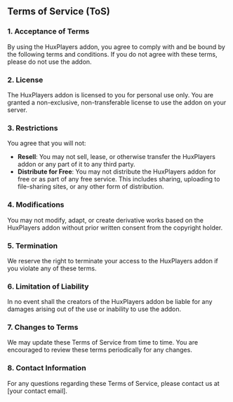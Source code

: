 ## Terms of Service (ToS)

### 1. Acceptance of Terms
By using the HuxPlayers addon, you agree to comply with and be bound by the following terms and conditions. If you do not agree with these terms, please do not use the addon.

### 2. License
The HuxPlayers addon is licensed to you for personal use only. You are granted a non-exclusive, non-transferable license to use the addon on your server.

### 3. Restrictions
You agree that you will not:

- **Resell**: You may not sell, lease, or otherwise transfer the HuxPlayers addon or any part of it to any third party.
- **Distribute for Free**: You may not distribute the HuxPlayers addon for free or as part of any free service. This includes sharing, uploading to file-sharing sites, or any other form of distribution.

### 4. Modifications
You may not modify, adapt, or create derivative works based on the HuxPlayers addon without prior written consent from the copyright holder.

### 5. Termination
We reserve the right to terminate your access to the HuxPlayers addon if you violate any of these terms.

### 6. Limitation of Liability
In no event shall the creators of the HuxPlayers addon be liable for any damages arising out of the use or inability to use the addon.

### 7. Changes to Terms
We may update these Terms of Service from time to time. You are encouraged to review these terms periodically for any changes.

### 8. Contact Information
For any questions regarding these Terms of Service, please contact us at [your contact email].
